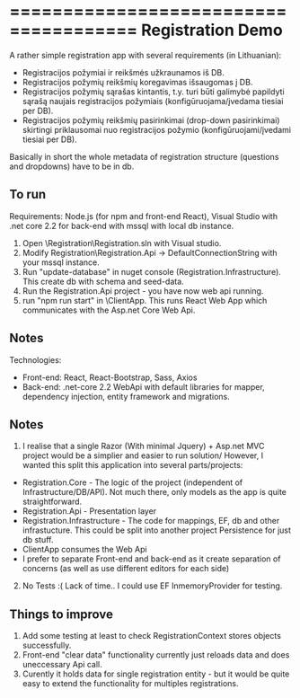 ======================================
Registration Demo
======================================

A rather simple registration app with several requirements (in Lithuanian):
- Registracijos požymiai ir reikšmės užkraunamos iš DB. 
- Registracijos požymių reikšmių koregavimas išsaugomas į DB.
- Registracijos požymių sąrašas kintantis, t.y. turi būti galimybė papildyti sąrašą naujais registracijos požymiais (konfigūruojama/įvedama tiesiai per DB).
- Registracijos požymių reikšmių pasirinkimai (drop-down pasirinkimai) skirtingi priklausomai nuo registracijos požymio (konfigūruojami/įvedami tiesiai per DB).
	
Basically in short the whole metadata of registration structure (questions and dropdowns) have to be in db.

## To run
Requirements: Node.js (for npm and front-end React), Visual Studio with .net core 2.2 for back-end with mssql with local db instance.

1. Open \Registration\Registration.sln with Visual studio.
2. Modify Registration\Registration.Api -> DefaultConnectionString with your mssql instance.
3. Run "update-database" in nuget console (Registration.Infrastructure). This create db with schema and seed-data.
4. Run the Registration.Api project - you have now web api running.
5. run "npm run start" in \ClientApp. This runs React Web App which communicates with the Asp.net Core Web Api.

## Notes
Technologies:
- Front-end: React, React-Bootstrap, Sass, Axios
- Back-end: .net-core 2.2 WebApi with default libraries for mapper, dependency injection, entity framework and migrations.

## Notes

1. I realise that a single Razor (With minimal Jquery) + Asp.net MVC project would be a simplier and easier to run solution/
However, I wanted this split this application into several parts/projects:
- Registration.Core - The logic of the project (independent of Infrastructure/DB/API). Not much there, only models as the app is quite straightforward.
- Registration.Api - Presentation layer
- Registration.Infrastructure - The code for mappings, EF, db and other infrastucture. This could be split into another project Persistence for just db stuff.
- ClientApp consumes the Web Api
- I prefer to separate Front-end and back-end as it create separation of concerns (as well as use different editors for each side)

2. No Tests :( Lack of time.. I could use EF InmemoryProvider for testing.

## Things to improve
1. Add some testing at least to check RegistrationContext stores objects successfully.
2. Front-end "clear data" functionality currently just reloads data and does uneccessary Api call.
3. Curently it holds data for single registration entity - but it would be quite easy to extend the functionality for multiples registrations.



